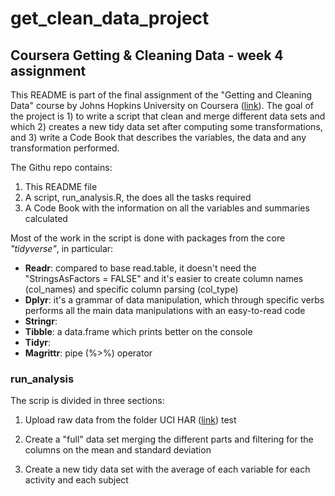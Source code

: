 # get_clean_data_project
## Coursera Getting &amp; Cleaning Data - week 4 assignment

This README is part of the final assignment of the "Getting and Cleaning Data" course by Johns Hopkins University on Coursera ([link](https://www.coursera.org/learn/data-cleaning/peer/FIZtT/getting-and-cleaning-data-course-project)).
The goal of the project is 1) to write a script that clean and merge different data sets and which 2) creates a new tidy data set after computing some transformations, and 3) write a Code Book that describes the variables, the data and any transformation performed.

The Githu repo contains:
1. This README file
2. A script, run_analysis.R, the does all the tasks required
3. A Code Book with the information on all the variables and summaries calculated

Most of the work in the script is done with packages from the core *"tidyverse"*, in particular:
- **Readr**: compared to base read.table, it doesn't need the "StringsAsFactors = FALSE" and it's easier to create column names (col_names) and specific column parsing (col_type)
- **Dplyr**: it's a grammar of data manipulation, which through specific verbs performs all the main data manipulations with an easy-to-read code
- **Stringr**:
- **Tibble**: a data.frame which prints better on the console
- **Tidyr**:
- **Magrittr**: pipe (%>%) operator

### run_analysis
The scrip is divided in three sections:
1. Upload raw data from the folder UCI HAR ([link](https://d396qusza40orc.cloudfront.net/getdata%2Fprojectfiles%2FUCI%20HAR%20Dataset.zip))
    test
    
2. Create a "full" data set merging the different parts and filtering for the columns on the mean and standard deviation
3. Create a new tidy data set with the average of each variable for each activity and each subject
